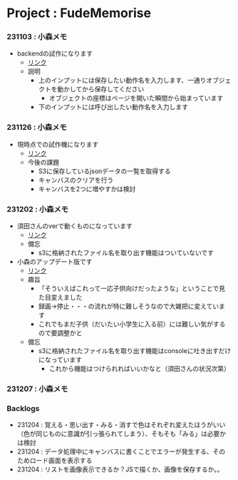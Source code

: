 # Project : FudeMemorise

### 231103 : 小森メモ
* backendの試作になります
    * [リンク](https://akira-c-k.github.io/cs_product.io/pj_test.html)
    * 説明
        * 上のインプットには保存したい動作名を入力します、一通りオブジェクトを動かしてから保存してください
            * オブジェクトの座標はページを開いた瞬間から始まっています
        * 下のインプットには呼び出したい動作名を入力します

### 231126 : 小森メモ
* 現時点での試作機になります
    * [リンク](https://akira-c-k.github.io/cs_product.io/drawing_v3.html)
    * 今後の課題
        * S3に保存しているjsonデータの一覧を取得する
        * キャンバスのクリアを行う
        * キャンバスを2つに増やすかは検討

### 231202 : 小森メモ
* 須田さんのverで動くものになっています
    * [リンク](https://akira-c-k.github.io/cs_product.io/drawing_231202.html)
    * 備忘
        * s3に格納されたファイル名を取り出す機能はついていないです
* 小森のアップデート版です
    * [リンク](https://akira-c-k.github.io/cs_product.io/fe.html)
    * 趣旨
        * 「そういえばこれって一応子供向けだったような」ということで見た目変えました
        * 録画->停止・・・の流れが特に難しそうなので大雑把に変えています
        * これでもまだ子供（だいたい小学生に入る前）には難しい気がするので要調整かと
    * 備忘
        * s3に格納されたファイル名を取り出す機能はconsoleに吐き出すだけになっています
            * これから機能はつけられればいいかなと（須田さんの状況次第）

### 231207 : 小森メモ
         
### Backlogs
* 231204 : 覚える・思い出す・みる・消すで色はそれぞれ変えたほうがいい（色が同じものに意識が引っ張られてしまう）、そもそも「みる」は必要かは検討
* 231204 : データ処理中にキャンバスに書くことでエラーが発生する、そのためロード画面を表示する
* 231204 : リストを画像表示できるか？JSで描くか、画像を保存するか。。
